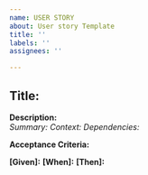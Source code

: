 ```yaml
---
name: USER STORY
about: User story Template
title: ''
labels: ''
assignees: ''

---
```


## **Title:**

**Description:**  
*Summary:*
*Context:*
*Dependencies:*

**Acceptance Criteria:**
  
**[Given]:**
**[When]:**
**[Then]:**

